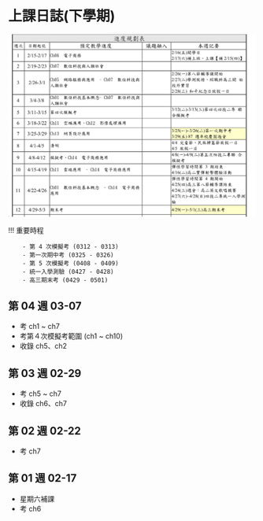 # 上課日誌(下學期)

![alt 112下學期預計進度](./112_2_進度.png)


!!! 重要時程

        - 第 4 次模擬考 (0312 - 0313)
        - 第一次期中考 (0325 - 0326)
        - 第 5 次模擬考 (0408 - 0409)
        - 統一入學測驗 (0427 - 0428)
        - 高三期末考 (0429 - 0501)


## 第 04 週 03-07

- 考 ch1 ~ ch7
- 考第４次模擬考範圍 (ch1 ~ ch10)
- 收錄 ch5、ch2


## 第 03 週 02-29

- 考 ch5 ~ ch7
- 收錄 ch6、ch7


## 第 02 週 02-22

- 考 ch7


## 第 01 週 02-17

- 星期六補課
- 考 ch6

